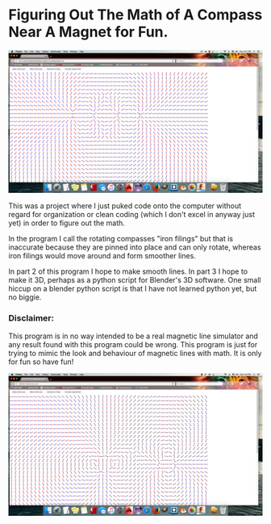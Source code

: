 # Figuring Out The Math of A Compass Near A Magnet for Fun.
![alt text](magnetSimulating/screenshot1.png) 

This was a project where I just puked code onto the computer without regard for organization or clean coding (which I don't excel in anyway just yet) in order to figure out the math.

In the program I call the rotating compasses "iron filings" but that is inaccurate because they are pinned into place and can only rotate, whereas iron filings would move around and form smoother lines.

In part 2 of this program I hope to make smooth lines. In part 3 I hope to make it 3D, perhaps as a python script for Blender's 3D software. One small hiccup on a blender python script is that I have not learned python yet, but no biggie.

### Disclaimer:
This program is in no way intended to be a real magnetic line simulator and any result found with this program could be wrong. This program is just for trying to mimic the look and behaviour of magnetic lines with math. It is only for fun so have fun!

![alt text](magnetSimulating/screenshot2.png)
